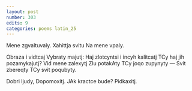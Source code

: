 ```yaml
---
layout: post
number: 303
edits: 9
categories: poems latin_25
---
```


Mene zgvaltuvaly.
Xahittja svitu 
Na mene vpaly.

Obraza i vidtcaj 
Vybraty majutj:
Haj zlotcyntsi i incyh 
kalitcatj
TCy haj jih pozamykajutj? 
Vid mene zalexytj 
Zlu potakAty 
TCy joqo zupynyty —
Svit zbereqty 
TCy svit poqubyty.

Dobri ljudy, 
Dopomoxitj. 
JAk kractce bude?
Pidkaxitj.
